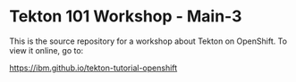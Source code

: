 # Tekton 101 Workshop - Main-3

This is the source repository for a workshop about Tekton on OpenShift. To view it online, go to:

<https://ibm.github.io/tekton-tutorial-openshift>
